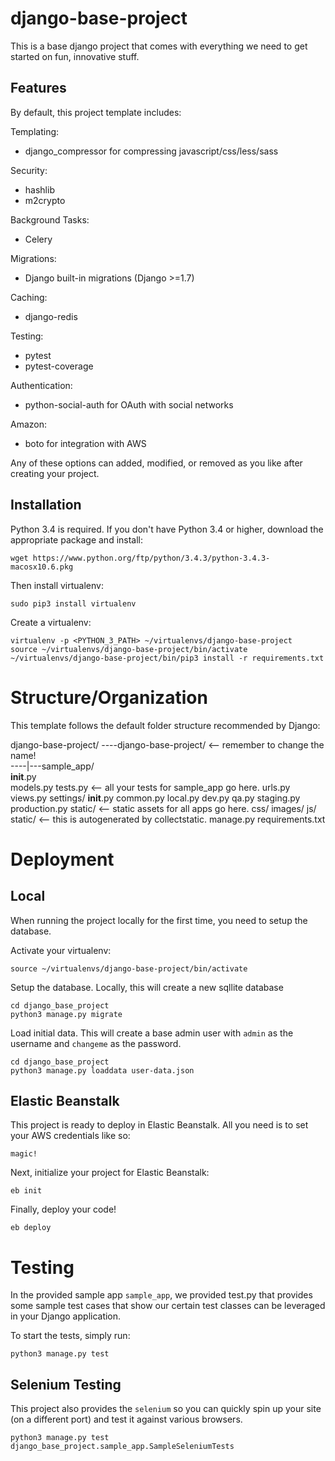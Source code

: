 django-base-project
===================
This is a base django project that comes with everything we need to get started on fun, innovative stuff.

## Features ##

By default, this project template includes:

Templating:

- django_compressor for compressing javascript/css/less/sass

Security:

- hashlib
- m2crypto

Background Tasks:

- Celery

Migrations:

- Django built-in migrations (Django >=1.7)

Caching:

- django-redis

Testing:

- pytest
- pytest-coverage

Authentication:

- python-social-auth for OAuth with social networks

Amazon:

- boto for integration with AWS

Any of these options can added, modified, or removed as you like after creating your project.

## Installation

Python 3.4 is required. If you don't have Python 3.4 or higher, download the appropriate package and install:

```
wget https://www.python.org/ftp/python/3.4.3/python-3.4.3-macosx10.6.pkg
```

Then install virtualenv:

```
sudo pip3 install virtualenv
```

Create a virtualenv:

```
virtualenv -p <PYTHON_3_PATH> ~/virtualenvs/django-base-project
source ~/virtualenvs/django-base-project/bin/activate
~/virtualenvs/django-base-project/bin/pip3 install -r requirements.txt
```

# Structure/Organization

This template follows the default folder structure recommended by Django:

django-base-project/
----django-base-project/ <-- remember to change the name!<br>
----|---sample_app/<br>
        	__init__.py<br>
        	models.py
        	tests.py <-- all your tests for sample_app go here.
        	urls.py
        	views.py
        settings/
            __init__.py
            common.py
            local.py
            dev.py
            qa.py
            staging.py
            production.py
        static/ <-- static assets for all apps go here.
        	css/
        	images/
        	js/
    static/ <-- this is autogenerated by collectstatic.
    manage.py
    requirements.txt

# Deployment

## Local 
When running the project locally for the first time, you need to setup the database.

Activate your virtualenv:
```
source ~/virtualenvs/django-base-project/bin/activate
```

Setup the database. Locally, this will create a new sqllite database

```
cd django_base_project
python3 manage.py migrate
```

Load initial data. This will create a base admin user with `admin` as the username and `changeme` as the password.

```
cd django_base_project
python3 manage.py loaddata user-data.json
```

## Elastic Beanstalk

This project is ready to deploy in Elastic Beanstalk. All you need is to set your AWS credentials like so:

```
magic!
```

Next, initialize your project for Elastic Beanstalk:

```
eb init
```

Finally, deploy your code!

```
eb deploy
```

# Testing

In the provided sample app `sample_app`, we provided test.py that provides some sample test cases that show our certain test classes can be leveraged in your Django application. 

To start the tests, simply run:
```
python3 manage.py test
```

## Selenium Testing

This project also provides the `selenium` so you can quickly spin up your site (on a different port) and test it against various browsers.

```
python3 manage.py test django_base_project.sample_app.SampleSeleniumTests
```
